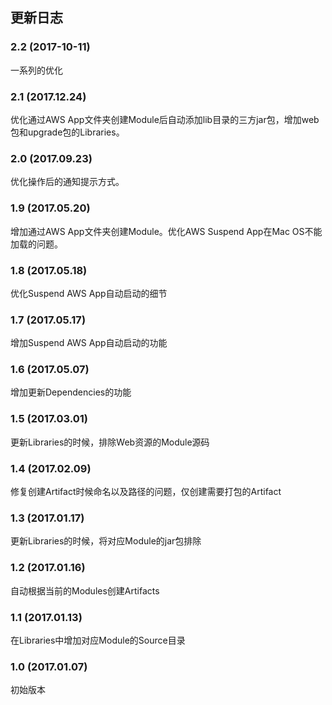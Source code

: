## 更新日志 


### 2.2 (2017-10-11)

一系列的优化

### 2.1 (2017.12.24)

优化通过AWS App文件夹创建Module后自动添加lib目录的三方jar包，增加web包和upgrade包的Libraries。

### 2.0 (2017.09.23)

优化操作后的通知提示方式。

### 1.9 (2017.05.20)

增加通过AWS App文件夹创建Module。优化AWS Suspend App在Mac OS不能加载的问题。

### 1.8 (2017.05.18)

优化Suspend AWS App自动启动的细节

### 1.7 (2017.05.17)

增加Suspend AWS App自动启动的功能

### 1.6 (2017.05.07)

增加更新Dependencies的功能

### 1.5 (2017.03.01)

更新Libraries的时候，排除Web资源的Module源码

### 1.4 (2017.02.09)

修复创建Artifact时候命名以及路径的问题，仅创建需要打包的Artifact

### 1.3 (2017.01.17)

更新Libraries的时候，将对应Module的jar包排除

### 1.2 (2017.01.16)

自动根据当前的Modules创建Artifacts

### 1.1 (2017.01.13)

在Libraries中增加对应Module的Source目录

### 1.0 (2017.01.07)

初始版本
